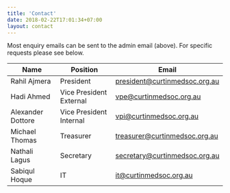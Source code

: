 ```yaml
---
title: 'Contact'
date: 2018-02-22T17:01:34+07:00
layout: contact
---
```


Most enquiry emails can be sent to the admin email (above). For specific requests please see below.

| Name | Position| Email |
| -------- | --------- | --------------- |
| Rahil Ajmera | President | [president@curtinmedsoc.org.au](mailto:president@curtinmedsoc.org.au) |
| Hadi Ahmed| Vice President External| [vpe@curtinmedsoc.org.au](mailto:vpe@curtinmedsoc.org.au) |
| Alexander Dottore| Vice President Internal| [vpi@curtinmedsoc.org.au](mailto:vpi@curtinmedsoc.org.au) |
| Michael Thomas | Treasurer | [treasurer@curtinmedsoc.org.au](mailto:treasurer@curtinmedsoc.org.au) |
| Nathali Lagus | Secretary | [secretary@curtinmedsoc.org.au](mailto:secretary@curtinmedsoc.org.au) |
| Sabiqul Hoque | IT | [it@curtinmedsoc.org.au](mailto:it@curtinmedsoc.org.au) |

